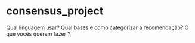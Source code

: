 # consensus_project

Qual linguagem usar?
Qual bases e como categorizar a recomendação?
O que vocês querem fazer ?